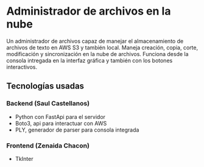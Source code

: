 # Administrador de archivos en la nube
Un administrador de archivos capaz de manejar el almacenamiento de archivos de texto en AWS S3 y también local.
Maneja creación, copia, corte, modificación y sincronización en la nube de archivos.
Funciona desde la consola intregada en la interfaz gráfica y también con los botones interactivos.

## Tecnologías usadas
### Backend (Saul Castellanos)
- Python con FastApi para el servidor
- Boto3, api para interactuar con AWS
- PLY, generador de parser para consola integrada

### Frontend (Zenaida Chacon)
- TkInter
